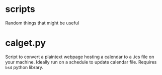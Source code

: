 # scripts
Random things that might be useful

# calget.py
Script to convert a plaintext webpage hosting a calendar to a .ics file on your machine. Ideally run on a schedule to update calendar file. Requires `bs4` python library.
